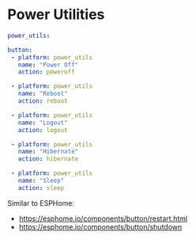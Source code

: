 # Power Utilities

```yaml
power_utils:

button:
 - platform: power_utils
   name: "Power Off"
   action: poweroff

 - platform: power_utils
   name: "Reboot"
   action: reboot

 - platform: power_utils
   name: "Logout"
   action: logout

 - platform: power_utils
   name: "Hibernate"
   action: hibernate

 - platform: power_utils
   name: "Sleep"
   action: sleep
```

Similar to ESPHome:

- https://esphome.io/components/button/restart.html
- https://esphome.io/components/button/shutdown